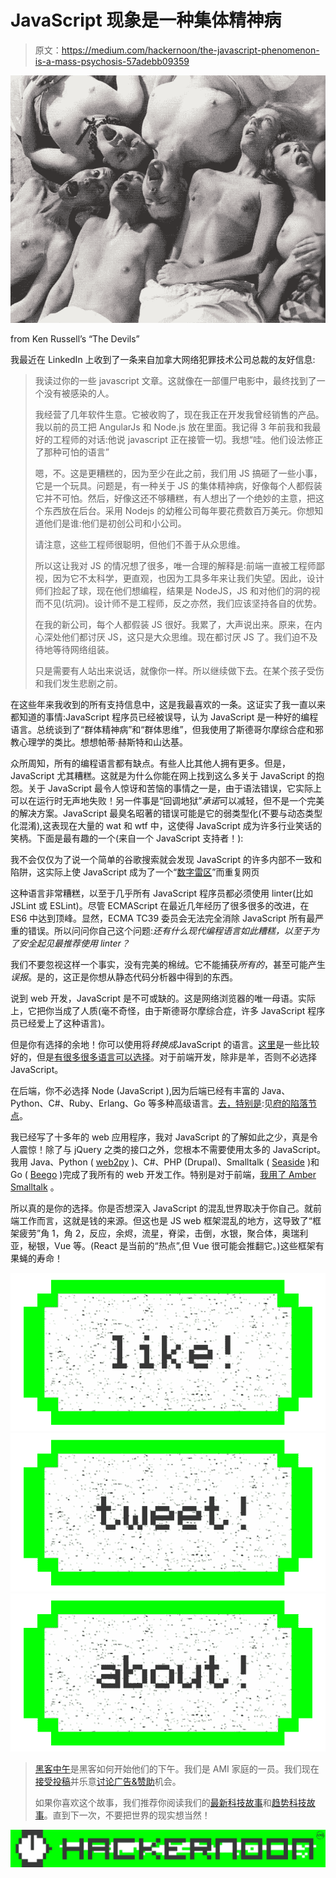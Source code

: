 # JavaScript 现象是一种集体精神病

> 原文：<https://medium.com/hackernoon/the-javascript-phenomenon-is-a-mass-psychosis-57adebb09359>

![](img/20c6938add27b040f2881da57f762e2d.png)

from Ken Russell’s “The Devils”

我最近在 LinkedIn 上收到了一条来自加拿大网络犯罪技术公司总裁的友好信息:

> 我读过你的一些 javascript 文章。这就像在一部僵尸电影中，最终找到了一个没有被感染的人。
> 
> 我经营了几年软件生意。它被收购了，现在我正在开发我曾经销售的产品。我以前的员工把 AngularJs 和 Node.js 放在里面。我记得 3 年前我和我最好的工程师的对话:他说 javascript 正在接管一切。我想“哇。他们设法修正了那种可怕的语言”
> 
> 嗯，不。这是更糟糕的，因为至少在此之前，我们用 JS 搞砸了一些小事，它是一个玩具。问题是，有一种关于 JS 的集体精神病，好像每个人都假装它并不可怕。然后，好像这还不够糟糕，有人想出了一个绝妙的主意，把这个东西放在后台。采用 Nodejs 的幼稚公司每年要花费数百万美元。你想知道他们是谁:他们是初创公司和小公司。
> 
> 请注意，这些工程师很聪明，但他们不善于从众思维。
> 
> 所以这让我对 JS 的情况想了很多，唯一合理的解释是:前端一直被工程师鄙视，因为它不太科学，更直观，也因为工具多年来让我们失望。因此，设计师们捡起了球，现在他们想编程，结果是 NodeJS，JS 和对他们的洞的视而不见(坑洞)。设计师不是工程师，反之亦然，我们应该坚持各自的优势。
> 
> 在我的新公司，每个人都假装 JS 很好。我累了，大声说出来。原来，在内心深处他们都讨厌 JS，这只是大众思维。现在都讨厌 JS 了。我们迫不及待地等待网络组装。
> 
> 只是需要有人站出来说话，就像你一样。所以继续做下去。在某个孩子受伤和我们发生悲剧之前。

在这些年来我收到的所有支持信息中，这是我最喜欢的一条。这证实了我一直以来都知道的事情:JavaScript 程序员已经被误导，认为 JavaScript 是一种好的编程语言。总统谈到了“群体精神病”和“群体思维”，但我使用了斯德哥尔摩综合症和邪教心理学的类比。想想帕蒂·赫斯特和山达基。

众所周知，所有的编程语言都有缺点。有些人比其他人拥有更多。但是，JavaScript 尤其糟糕。这就是为什么你能在网上找到这么多关于 JavaScript 的抱怨。关于 JavaScript 最令人惊讶和苦恼的事情之一是，由于语法错误，它实际上可以在运行时无声地失败！另一件事是“回调地狱”*承诺*可以减轻，但不是一个完美的解决方案。JavaScript 最臭名昭著的错误可能是它的弱类型化(不要与动态类型化混淆),这表现在大量的 wat 和 wtf 中，这使得 JavaScript 成为许多行业笑话的笑柄。下面是最有趣的一个(来自一个 JavaScript 支持者！):

我不会仅仅为了说一个简单的谷歌搜索就会发现 JavaScript 的许多内部不一致和陷阱，这实际上使 JavaScript 成为了一个“[数字雷区](http://walkercoderanger.com/blog/2014/02/javascript-minefield)”而重复网页

这种语言非常糟糕，以至于几乎所有 JavaScript 程序员都必须使用 linter(比如 JSLint 或 ESLint)。尽管 ECMAScript 在最近几年经历了很多很多的改进，在 ES6 中达到顶峰。显然，ECMA TC39 委员会无法完全消除 JavaScript 所有最严重的错误。所以问问你自己这个问题:*还有什么现代编程语言如此糟糕，以至于为了安全起见最推荐使用 linter？*

我们不要忽视这样一个事实，没有完美的棉绒。它不能捕获*所有的*，甚至可能产生*误报*。是的，这正是你想从静态代码分析器中得到的东西。

说到 web 开发，JavaScript 是不可或缺的。这是网络浏览器的唯一母语。实际上，它把你当成了人质(毫不奇怪，由于斯德哥尔摩综合症，许多 JavaScript 程序员已经爱上了这种语言)。

但是你有选择的余地！你可以使用将*转换成*JavaScript 的语言。[这里](/javascript-non-grata/the-super-surrogates-of-javascript-862460199915)是一些比较好的，但是[有很多很多语言可以选择](https://github.com/jashkenas/coffeescript/wiki/list-of-languages-that-compile-to-js)。对于前端开发，除非是羊，否则不必选择 JavaScript。

在后端，你不必选择 Node (JavaScript ),因为后端已经有丰富的 Java、Python、C#、Ruby、Erlang、Go 等多种高级语言。[去，特别是](/p/the-little-language-that-could-61eaa62b5e0a):见[府的陷落节点](/javascript-non-grata/the-fall-of-the-house-of-node-43697fd56a6)。

我已经写了十多年的 web 应用程序，我对 JavaScript 的了解如此之少，真是令人震惊！除了与 jQuery 之类的接口之外，您根本不需要使用太多的 JavaScript。我用 Java、Python ( [web2py](http://web2py.com/) )、C#、PHP (Drupal)、Smalltalk ( [Seaside](http://seaside.st/) )和 Go ( [Beego](https://beego.me/) )完成了我所有的 web 开发工作。特别是对于前端，[我用了 Amber Smalltalk](/smalltalk-talk/a-gentle-introduction-to-amber-8c532631e9ab) 。

所以真的是你的选择。你是否想深入 JavaScript 的混乱世界取决于你自己。就前端工作而言，这就是钱的来源。但这也是 JS web 框架混乱的地方，这导致了“框架疲劳”角 1，角 2，反应，余烬，流星，脊梁，击倒，水银，聚合体，奥瑞利亚，秘银，Vue 等。(React 是当前的“热点”,但 Vue 很可能会推翻它。)这些框架有果蝇的寿命！

[![](img/50ef4044ecd4e250b5d50f368b775d38.png)](http://bit.ly/HackernoonFB)[![](img/979d9a46439d5aebbdcdca574e21dc81.png)](https://goo.gl/k7XYbx)[![](img/2930ba6bd2c12218fdbbf7e02c8746ff.png)](https://goo.gl/4ofytp)

> [黑客中午](http://bit.ly/Hackernoon)是黑客如何开始他们的下午。我们是 AMI 家庭的一员。我们现在[接受投稿](http://bit.ly/hackernoonsubmission)并乐意[讨论广告&赞助](mailto:partners@amipublications.com)机会。
> 
> 如果你喜欢这个故事，我们推荐你阅读我们的[最新科技故事](http://bit.ly/hackernoonlatestt)和[趋势科技故事](https://hackernoon.com/trending)。直到下一次，不要把世界的现实想当然！

![](img/be0ca55ba73a573dce11effb2ee80d56.png)